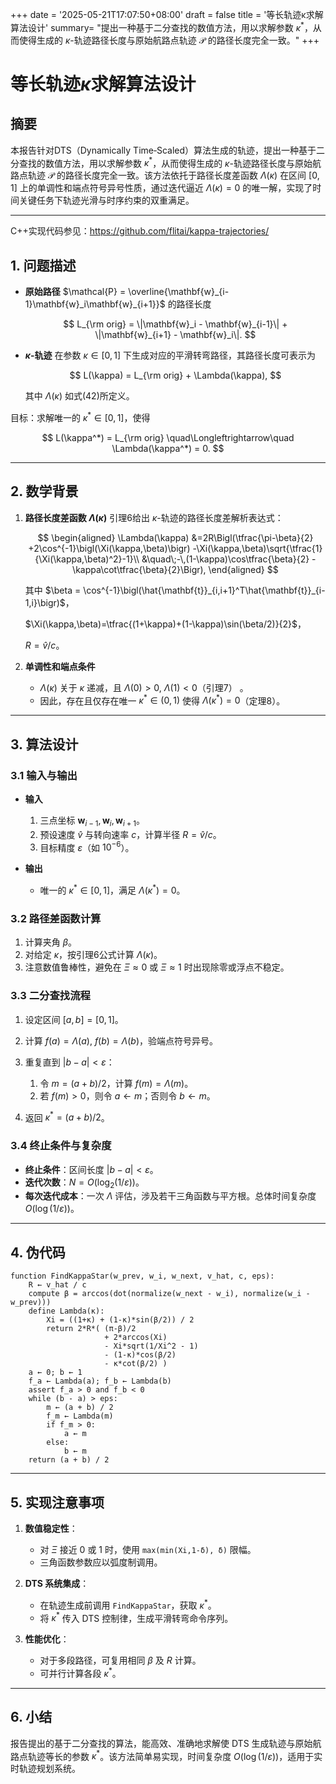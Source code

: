 
+++
date = '2025-05-21T17:07:50+08:00'
draft = false
title = '等长轨迹κ求解算法设计'
summary= "提出一种基于二分查找的数值方法，用以求解参数 $\kappa^*$，从而使得生成的 $\kappa$-轨迹路径长度与原始航路点轨迹 $\mathcal{P}$ 的路径长度完全一致。"
+++

# 等长轨迹$\kappa$求解算法设计

## 摘要

本报告针对DTS（Dynamically Time‐Scaled）算法生成的轨迹，提出一种基于二分查找的数值方法，用以求解参数 $\kappa^*$，从而使得生成的 $\kappa$-轨迹路径长度与原始航路点轨迹 $\mathcal{P}$ 的路径长度完全一致。该方法依托于路径长度差函数 $\Lambda(\kappa)$ 在区间 $[0,1]$ 上的单调性和端点符号异号性质，通过迭代逼近 $\Lambda(\kappa)=0$ 的唯一解，实现了时间关键任务下轨迹光滑与时序约束的双重满足。

---
C++实现代码参见：https://github.com/flitai/kappa-trajectories/

## 1. 问题描述

* **原始路径** $\mathcal{P} = \overline{\mathbf{w}_{i-1}\mathbf{w}_i\mathbf{w}_{i+1}}$ 的路径长度

  $$
    L_{\rm orig} = \|\mathbf{w}_i - \mathbf{w}_{i-1}\| + \|\mathbf{w}_{i+1} - \mathbf{w}_i\|.
  $$
* **$\kappa$-轨迹** 在参数 $\kappa\in[0,1]$ 下生成对应的平滑转弯路径，其路径长度可表示为

  $$
    L(\kappa) = L_{\rm orig} + \Lambda(\kappa),
  $$

  其中 $\Lambda(\kappa)$ 如式(42)所定义。&#x20;

目标：求解唯一的 $\kappa^*\in[0,1]$，使得

$$
  L(\kappa^*) = L_{\rm orig}
  \quad\Longleftrightarrow\quad
  \Lambda(\kappa^*) = 0.
$$

---

## 2. 数学背景

1. **路径长度差函数 $\Lambda(\kappa)$**
   引理6给出 $\kappa$-轨迹的路径长度差解析表达式：

   $$
   \begin{aligned}
   \Lambda(\kappa)
   &=2R\Bigl(\tfrac{\pi-\beta}{2}
    +2\cos^{-1}\bigl(\Xi(\kappa,\beta)\bigr)
    -\Xi(\kappa,\beta)\sqrt{\tfrac{1}{\Xi(\kappa,\beta)^2}-1}\\
   &\quad\;-\,(1-\kappa)\cos\tfrac{\beta}{2}
    -\kappa\cot\tfrac{\beta}{2}\Bigr),
   \end{aligned}
   $$

   其中
   $\beta = \cos^{-1}\bigl(\hat{\mathbf{t}}_{i,i+1}^T\hat{\mathbf{t}}_{i-1,i}\bigr)$，

   $\Xi(\kappa,\beta)=\tfrac{(1+\kappa)+(1-\kappa)\sin(\beta/2)}{2}$，
   
   $R=\hat v/c$。&#x20;
   
2. **单调性和端点条件**

   * $\Lambda(\kappa)$ 关于 $\kappa$ 递减，且
     $\Lambda(0)>0$, $\Lambda(1)<0$（引理7） 。
   * 因此，存在且仅存在唯一 $\kappa^*\in(0,1)$ 使得 $\Lambda(\kappa^*)=0$（定理8）。&#x20;

---

## 3. 算法设计

### 3.1 输入与输出

* **输入**

  1. 三点坐标 $\mathbf{w}_{i-1},\mathbf{w}_i,\mathbf{w}_{i+1}$。
  2. 预设速度 $\hat v$ 与转向速率 $c$，计算半径 $R=\hat v/c$。
  3. 目标精度 $\varepsilon$（如 $10^{-6}$）。

* **输出**

  * 唯一的 $\kappa^*\in[0,1]$，满足 $\Lambda(\kappa^*)=0$。

### 3.2 路径差函数计算

1. 计算夹角 $\beta$。
2. 对给定 $\kappa$，按引理6公式计算 $\Lambda(\kappa)$。
3. 注意数值鲁棒性，避免在 $\Xi\approx0$ 或 $\Xi\approx1$ 时出现除零或浮点不稳定。

### 3.3 二分查找流程

1. 设定区间 $[a,b]=[0,1]$。
2. 计算 $f(a)=\Lambda(a)$, $f(b)=\Lambda(b)$，验端点符号异号。
3. 重复直到 $|b-a|<\varepsilon$：

   1. 令 $m=(a+b)/2$，计算 $f(m)=\Lambda(m)$。
   2. 若 $f(m)>0$，则令 $a\leftarrow m$；否则令 $b\leftarrow m$。
4. 返回 $\kappa^*=(a+b)/2$。

### 3.4 终止条件与复杂度

* **终止条件**：区间长度 $|b-a|<\varepsilon$。
* **迭代次数**：$N=O(\log_2(1/\varepsilon))$。
* **每次迭代成本**：一次 $\Lambda$ 评估，涉及若干三角函数与平方根。总体时间复杂度 $O(\log(1/\varepsilon))$。

---

## 4. 伪代码

```plaintext
function FindKappaStar(w_prev, w_i, w_next, v_hat, c, eps):
    R ← v_hat / c
    compute β = arccos(dot(normalize(w_next - w_i), normalize(w_i - w_prev)))
    define Lambda(κ):
        Xi = ((1+κ) + (1-κ)*sin(β/2)) / 2
        return 2*R*( (π-β)/2
                     + 2*arccos(Xi)
                     - Xi*sqrt(1/Xi^2 - 1)
                     - (1-κ)*cos(β/2)
                     - κ*cot(β/2) )
    a ← 0; b ← 1
    f_a ← Lambda(a); f_b ← Lambda(b)
    assert f_a > 0 and f_b < 0
    while (b - a) > eps:
        m ← (a + b) / 2
        f_m ← Lambda(m)
        if f_m > 0:
            a ← m
        else:
            b ← m
    return (a + b) / 2
```

---

## 5. 实现注意事项

1. **数值稳定性**：

   * 对 $\Xi$ 接近 0 或 1 时，使用 `max(min(Xi,1-δ), δ)` 限幅。
   * 三角函数参数应以弧度制调用。

2. **DTS 系统集成**：

   * 在轨迹生成前调用 `FindKappaStar`，获取 $\kappa^*$。
   * 将 $\kappa^*$ 传入 DTS 控制律，生成平滑转弯命令序列。

3. **性能优化**：

   * 对于多段路径，可复用相同 $\beta$ 及 $R$ 计算。
   * 可并行计算各段 $\kappa^*$。

---

## 6. 小结

报告提出的基于二分查找的算法，能高效、准确地求解使 DTS 生成轨迹与原始航路点轨迹等长的参数 $\kappa^*$。该方法简单易实现，时间复杂度 $O(\log(1/\varepsilon))$，适用于实时轨迹规划系统。
